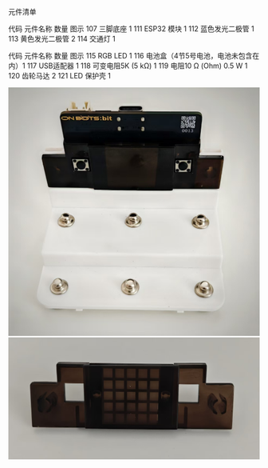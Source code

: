 元件清单

代码 元件名称 数量 图示
107 三脚底座 1
111 ESP32 模块 1
112 蓝色发光二极管 1
113 黄色发光二极管 2
114 交通灯 1

代码 元件名称 数量 图示
115 RGB LED 1
116 电池盒（4节5号电池，电池未包含在内）1
117 USB适配器 1
118 可变电阻5K (5 kΩ) 1
119 电阻10 Ω (Ohm) 0.5 W 1
120 齿轮马达 2
121  LED 保护壳 1

![](008p1.jpg)![](008p2.jpg)